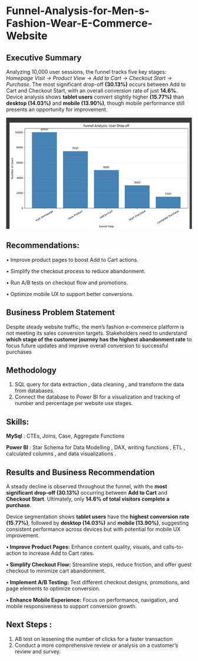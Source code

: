 # Funnel-Analysis-for-Men-s-Fashion-Wear-E-Commerce-Website

## **Executive Summary**


Analyzing 10,000 user sessions, the funnel tracks five key stages: _Homepage Visit → Product View → Add to Cart → Checkout Start → Purchase_. The most significant drop-off  **(30.13%)** occurs between Add to Cart and Checkout Start, with an overall conversion rate of just **14.6%**.
Device analysis shows **tablet users** convert slightly higher **(15.77%)** than **desktop (14.03%)** and **mobile (13.90%)**, though mobile performance still presents an opportunity for improvement.

![](https://raw.githubusercontent.com/ericrullepada/Funnel-Analysis-for-Men-s-Fashion-Wear-E-Commerce-Website/main/User%20Drop%20Off.png)




## **Recommendations:**

•	Improve product pages to boost Add to Cart actions.

•	Simplify the checkout process to reduce abandonment.

•	Run A/B tests on checkout flow and promotions.

•	Optimize mobile UX to support better conversions.

## **Business Problem Statement**

Despite steady website traffic, the men’s fashion e-commerce platform is not meeting its sales conversion targets. Stakeholders need to understand **which stage of the customer journey has the highest abandonment rate** to focus future updates and improve overall conversion to successful purchases

## **Methodology**

1.	SQL query for data extraction , data cleaning , and transform the data from databases. 
2.	Connect the database to Power BI for a visualization and tracking of number and percentage per website use stages.

## **Skills:**
   
**MySql** : CTEs, Joins, Case, Aggregate Functions 

**Power BI** : Star Schema for Data Modelling  , DAX, writing functions , ETL , calculated columns ,  and data visualizations .

## **Results and Business Recommendation**
A steady decline is observed throughout the funnel, with the **most significant drop-off (30.13%)** occurring between **Add to Cart** and **Checkout Start**. Ultimately, only **14.6% of total visitors complete a purchase**.

Device segmentation shows **tablet users** have the **highest conversion rate (15.77%)**, followed by **desktop (14.03%)** and **mobile (13.90%)**, suggesting consistent performance across devices but with potential for mobile UX improvement.

**•	Improve Product Pages:** Enhance content quality, visuals, and calls-to-action to increase Add to Cart rates.

**•	Simplify Checkout Flow:** Streamline steps, reduce friction, and offer guest checkout to minimize cart abandonment.

**•	Implement A/B Testing:** Test different checkout designs, promotions, and page elements to optimize conversion.

**•	Enhance Mobile Experience:** Focus on performance, navigation, and mobile responsiveness to support conversion growth.

## **Next Steps :**
1.	AB test on lessening the number of clicks for a faster transaction
2.	Conduct a more comprehensive review or analysis on a customer’s review and survey.





